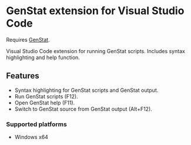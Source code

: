 # GenStat extension for Visual Studio Code

Requires [GenStat](https://www.vsni.co.uk/software/genstat/).

Visual Studio Code extension for running GenStat scripts. Includes syntax highlighting and help function.

## Features

* Syntax highlighting for GenStat scripts and GenStat output.
* Run GenStat scripts (F12).
* Open GenStat help (F11).
* Switch to GenStat source from GenStat output (Alt+F12).

### Supported platforms

* Windows x64

